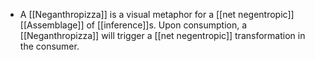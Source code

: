 - A [[Neganthropizza]] is a visual metaphor for a [[net negentropic]] [[Assemblage]] of [[inference]]s. Upon consumption, a [[Neganthropizza]] will trigger a [[net negentropic]] transformation in the consumer.